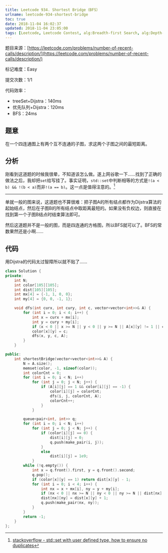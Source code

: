 ```yaml
---
title: Leetcode 934. Shortest Bridge（BFS）
urlname: leetcode-934-shortest-bridge
toc: true
date: 2018-11-04 16:02:37
updated: 2018-11-04 23:05:00
tags: [Leetcode, Leetcode Contest, alg:Breadth-first Search, alg:Depth-first Search]
---
```


题目来源：[https://leetcode.com/problems/number-of-recent-calls/description/](https://leetcode.com/problems/number-of-recent-calls/description/)

标记难度：Easy

提交次数：1/1

代码效率：

* treeSet+Dijstra：140ms
* 优先队列+Dijstra：120ms
* BFS：24ms

## 题意

在一个四连通图上有两个互不连通的子图，求这两个子图之间的最短距离。

## 分析

刚看到这道题的时候我很晕，不知道该怎么做。遂上网谷歌一下……找到了正确的做法之后，我却把`set`给写挂了。事实证明，`std::set`中判断相等的方式是`!(a < b) && !(b < a)`而非`!(a == b)`。这一点是值得注意的。[^stlset]

[^stlset]: [stackoverflow - std::set with user defined type, how to ensure no duplicates](https://stackoverflow.com/questions/1114856/stdset-with-user-defined-type-how-to-ensure-no-duplicates)

---

单就一般的图来说，这道题也不算很难：把子图A的所有结点都作为Dijstra算法的起始结点，然后在子图B的所有结点中取距离最短的。如果没有负权边，则直接在找到第一个子图B结点时结束算法即可。

然后这道题并不是一般的图，而是四连通的方格图，所以BFS就可以了。BFS的常数果然还是小啊……

## 代码

用Dijstra的代码太过智障所以就不贴了……

```cpp
class Solution {
private:
    int N;
    int color[105][105];
    int dist[105][105];
    int mx[4] = {-1, 1, 0, 0};
    int my[4] = {0, 0, -1, 1};

    void dfs(int curx, int cury, int c, vector<vector<int>>& A) {
        for (int i = 0; i < 4; i++) {
            int x = curx + mx[i];
            int y = cury + my[i];
            if (x < 0 || x >= N || y < 0 || y >= N || A[x][y] != 1 || color[x][y] != -1) continue;
            color[x][y] = c;
            dfs(x, y, c, A);
        }
    }

public:
    int shortestBridge(vector<vector<int>>& A) {
        N = A.size();
        memset(color, -1, sizeof(color));
        int colorCnt = 0;
        for (int i = 0; i < N; i++)
            for (int j = 0; j < N; j++) {
                if (A[i][j] == 1 && color[i][j] == -1) {
                    color[i][j] = colorCnt;
                    dfs(i, j, colorCnt, A);
                    colorCnt++;
                }
            }

        queue<pair<int, int>> q;
        for (int i = 0; i < N; i++)
            for (int j = 0; j < N; j++) {
                if (color[i][j] == 0) {
                    dist[i][j] = 0;
                    q.push(make_pair(i, j));
                }
                else
                    dist[i][j] = 1e9;
            }
        while (!q.empty()) {
            int x = q.front().first, y = q.front().second;
            q.pop();
            if (color[x][y] == 1) return dist[x][y] - 1;
            for (int i = 0; i < 4; i++) {
                int nx = x + mx[i], ny = y + my[i];
                if (nx < 0 || nx >= N || ny < 0 || ny >= N || dist[nx][ny] <= dist[x][y] +1) continue;
                dist[nx][ny] = dist[x][y] + 1;
                q.push(make_pair(nx, ny));
            }
        }
        return -1;
    }
};
```

